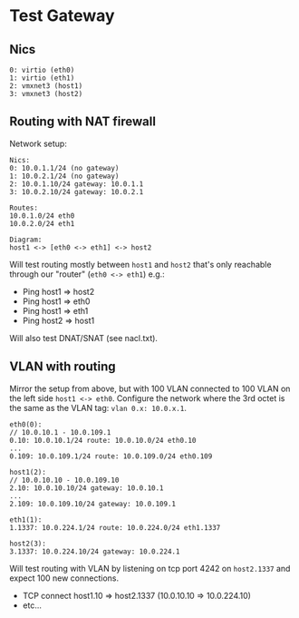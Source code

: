 # Test Gateway

## Nics
```
0: virtio (eth0)
1: virtio (eth1)
2: vmxnet3 (host1)
3: vmxnet3 (host2)
```

## Routing with NAT firewall

Network setup:
```
Nics:
0: 10.0.1.1/24 (no gateway)
1: 10.0.2.1/24 (no gateway)
2: 10.0.1.10/24 gateway: 10.0.1.1
3: 10.0.2.10/24 gateway: 10.0.2.1

Routes:
10.0.1.0/24 eth0
10.0.2.0/24 eth1

Diagram:
host1 <-> [eth0 <-> eth1] <-> host2
```

Will test routing mostly between `host1` and `host2` that's only reachable through our "router" (`eth0 <-> eth1`) e.g.:
* Ping host1 => host2
* Ping host1 => eth0
* Ping host1 => eth1
* Ping host2 => host1

Will also test DNAT/SNAT (see nacl.txt).

## VLAN with routing

Mirror the setup from above, but with 100 VLAN connected to 100 VLAN on the left side `host1 <-> eth0`.
Configure the network where the 3rd octet is the same as the VLAN tag: `vlan 0.x: 10.0.x.1`.

```
eth0(0):
// 10.0.10.1 - 10.0.109.1
0.10: 10.0.10.1/24 route: 10.0.10.0/24 eth0.10
...
0.109: 10.0.109.1/24 route: 10.0.109.0/24 eth0.109

host1(2):
// 10.0.10.10 - 10.0.109.10
2.10: 10.0.10.10/24 gateway: 10.0.10.1
...
2.109: 10.0.109.10/24 gateway: 10.0.109.1

eth1(1):
1.1337: 10.0.224.1/24 route: 10.0.224.0/24 eth1.1337

host2(3):
3.1337: 10.0.224.10/24 gateway: 10.0.224.1
```

Will test routing with VLAN by listening on tcp port 4242 on `host2.1337` and expect 100 new connections.
* TCP connect host1.10 => host2.1337 (10.0.10.10 => 10.0.224.10)
* etc...

